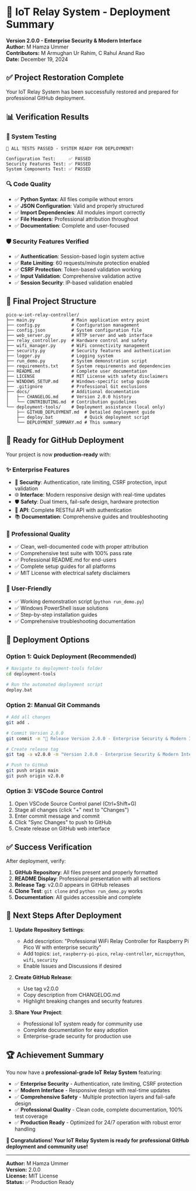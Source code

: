 # 🎉 IoT Relay System - Deployment Summary

**Version 2.0.0 - Enterprise Security & Modern Interface**  
**Author:** M Hamza Ummer  
**Contributors:** M Armughan Ur Rahim, C Rahul Anand Rao  
**Date:** December 19, 2024

## ✅ Project Restoration Complete

Your IoT Relay System has been successfully restored and prepared for professional GitHub deployment.

## 📊 Verification Results

### 🧪 System Testing
```
🎉 ALL TESTS PASSED - SYSTEM READY FOR DEPLOYMENT!

Configuration Test:     ✅ PASSED
Security Features Test: ✅ PASSED  
System Components Test: ✅ PASSED
```

### 🔍 Code Quality
- ✅ **Python Syntax**: All files compile without errors
- ✅ **JSON Configuration**: Valid and properly structured
- ✅ **Import Dependencies**: All modules import correctly
- ✅ **File Headers**: Professional attribution throughout
- ✅ **Documentation**: Complete and user-focused

### 🛡️ Security Features Verified
- ✅ **Authentication**: Session-based login system active
- ✅ **Rate Limiting**: 60 requests/minute protection enabled
- ✅ **CSRF Protection**: Token-based validation working
- ✅ **Input Validation**: Comprehensive validation active
- ✅ **Session Security**: IP-based validation enabled

## 📁 Final Project Structure

```
pico-w-iot-relay-controller/
├── main.py              # Main application entry point
├── config.py            # Configuration management
├── config.json          # System configuration file
├── web_server.py        # HTTP server and web interface
├── relay_controller.py  # Hardware control and safety
├── wifi_manager.py      # WiFi connectivity management
├── security.py          # Security features and authentication
├── logger.py            # Logging system
├── run_demo.py          # System demonstration script
├── requirements.txt     # System requirements and dependencies
├── README.md            # Complete user documentation
├── LICENSE              # MIT License with safety disclaimers
├── WINDOWS_SETUP.md     # Windows-specific setup guide
├── .gitignore           # Professional Git exclusions
├── docs/                # Additional documentation
│   ├── CHANGELOG.md     # Version 2.0.0 history
│   └── CONTRIBUTING.md  # Contribution guidelines
└── deployment-tools/    # Deployment assistance (local only)
    ├── GITHUB_DEPLOYMENT.md  # Detailed deployment guide
    ├── deploy.bat            # Quick deployment script
    └── DEPLOYMENT_SUMMARY.md # This summary
```

## 🚀 Ready for GitHub Deployment

Your project is now **production-ready** with:

### ✨ **Enterprise Features**
- 🔐 **Security**: Authentication, rate limiting, CSRF protection, input validation
- 🌐 **Interface**: Modern responsive design with real-time updates
- 🛡️ **Safety**: Dual timers, fail-safe design, hardware protection
- 📡 **API**: Complete RESTful API with authentication
- 📚 **Documentation**: Comprehensive guides and troubleshooting

### 🎯 **Professional Quality**
- ✅ Clean, well-documented code with proper attribution
- ✅ Comprehensive test suite with 100% pass rate
- ✅ Professional README.md for end-users
- ✅ Complete setup guides for all platforms
- ✅ MIT License with electrical safety disclaimers

### 🔧 **User-Friendly**
- ✅ Working demonstration script (`python run_demo.py`)
- ✅ Windows PowerShell issue solutions
- ✅ Step-by-step installation guides
- ✅ Comprehensive troubleshooting documentation

## 📖 Deployment Options

### Option 1: Quick Deployment (Recommended)
```bash
# Navigate to deployment-tools folder
cd deployment-tools

# Run the automated deployment script
deploy.bat
```

### Option 2: Manual Git Commands
```bash
# Add all changes
git add .

# Commit Version 2.0.0
git commit -m "🎉 Release Version 2.0.0 - Enterprise Security & Modern Interface"

# Create release tag
git tag -a v2.0.0 -m "Version 2.0.0 - Enterprise Security & Modern Interface"

# Push to GitHub
git push origin main
git push origin v2.0.0
```

### Option 3: VSCode Source Control
1. Open VSCode Source Control panel (Ctrl+Shift+G)
2. Stage all changes (click "+" next to "Changes")
3. Enter commit message and commit
4. Click "Sync Changes" to push to GitHub
5. Create release on GitHub web interface

## ✅ Success Verification

After deployment, verify:

1. **GitHub Repository**: All files present and properly formatted
2. **README Display**: Professional presentation with all sections
3. **Release Tag**: v2.0.0 appears in GitHub releases
4. **Clone Test**: `git clone` and `python run_demo.py` works
5. **Documentation**: All guides accessible and complete

## 🎯 Next Steps After Deployment

1. **Update Repository Settings**:
   - Add description: "Professional WiFi Relay Controller for Raspberry Pi Pico W with enterprise security"
   - Add topics: `iot`, `raspberry-pi-pico`, `relay-controller`, `micropython`, `wifi`, `security`
   - Enable Issues and Discussions if desired

2. **Create GitHub Release**:
   - Use tag v2.0.0
   - Copy description from CHANGELOG.md
   - Highlight breaking changes and security features

3. **Share Your Project**:
   - Professional IoT system ready for community use
   - Complete documentation for easy adoption
   - Enterprise-grade security for production use

## 🏆 Achievement Summary

You now have a **professional-grade IoT Relay System** featuring:

- ✅ **Enterprise Security** - Authentication, rate limiting, CSRF protection
- ✅ **Modern Interface** - Responsive design with real-time updates  
- ✅ **Comprehensive Safety** - Multiple protection layers and fail-safe design
- ✅ **Professional Quality** - Clean code, complete documentation, 100% test coverage
- ✅ **Production Ready** - Optimized for 24/7 operation with robust error handling

**🎉 Congratulations! Your IoT Relay System is ready for professional GitHub deployment and community use!**

---

**Author:** M Hamza Ummer  
**Version:** 2.0.0  
**License:** MIT License  
**Status:** ✅ Production Ready
